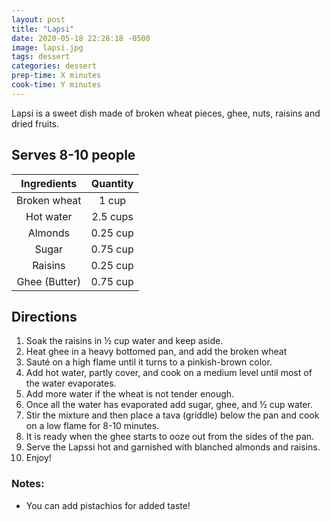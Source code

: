 ```yaml
---
layout: post
title: "Lapsi"
date: 2020-05-18 22:28:18 -0500
image: lapsi.jpg
tags: dessert
categories: dessert
prep-time: X minutes
cook-time: Y minutes
---
```


Lapsi is a sweet dish made of broken wheat pieces, ghee, nuts, raisins and dried fruits.

## Serves 8-10 people

|  Ingredients  | Quantity |
|:-------------:|:--------:|
|  Broken wheat |   1 cup  |
|   Hot water   | 2.5 cups |
|    Almonds    | 0.25 cup |
|     Sugar     | 0.75 cup |
|    Raisins    | 0.25 cup |
| Ghee (Butter) | 0.75 cup |

## Directions

1.	Soak the raisins in ½ cup water and keep aside.
2.	Heat ghee in a heavy bottomed pan, and add the broken wheat
3.	Sauté on a high flame until it turns to a pinkish-brown color.
4.	Add hot water, partly cover, and cook on a medium level until most of the water evaporates.
5.	Add more water if the wheat is not tender enough.
6.	Once all the water has evaporated add sugar, ghee, and ½ cup water.
7.	Stir the mixture and then place a tava (griddle) below the pan and cook on a low flame for 8-10 minutes.
8.	It is ready when the ghee starts to ooze out from the sides of the pan.
9.	Serve the Lapssi hot and garnished with blanched almonds and raisins.
10.	Enjoy!


### Notes:

* You can add pistachios for added taste!
